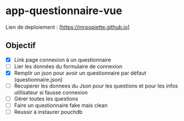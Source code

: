 # app-questionnaire-vue
Lien de deploiement :
[https://mrpopiette.github.io]

## Objectif



*   [X] Link page connexion à un questionnaire
*   [ ] Lier les données du formulaire de connexion
*   [X] Remplir un json pour avoir un questionnaire par défaut (questionnaire.json)
*   [ ] Recuperer les donnees du Json pour les questions et pour les infos utilisateur si fausse connexion
*   [ ] Gérer toutes les questions 
*   [ ] Faire un questionnaire fake mais clean
*   [ ] Reussir à instaurer pouchdb
